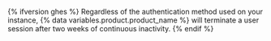 {% ifversion ghes %}
Regardless of the authentication method used on your instance, {% data variables.product.product_name %} will terminate a user session after two weeks of continuous inactivity.
{% endif %}
